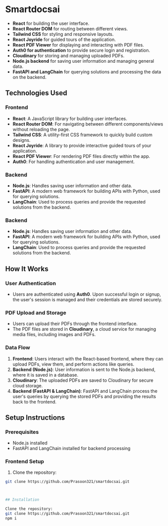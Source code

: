 # Smartdocsai

- **React** for building the user interface.
- **React Router DOM** for routing between different views.
- **Tailwind CSS** for styling and responsive layouts.
- **React Joyride** for guided tours of the application.
- **React PDF Viewer** for displaying and interacting with PDF files.
- **Auth0 for authentication** to provide secure login and registration.
- **Cloudinary** for storing and managing uploaded PDFs.
- **Node.js backend** for saving user information and managing general data.
- **FastAPI and LangChain** for querying solutions and processing the data on the backend.

## Technologies Used

### Frontend

- **React**: A JavaScript library for building user interfaces.
- **React Router DOM**: For navigating between different components/views without reloading the page.
- **Tailwind CSS**: A utility-first CSS framework to quickly build custom designs.
- **React Joyride**: A library to provide interactive guided tours of your application.
- **React PDF Viewer**: For rendering PDF files directly within the app.
- **Auth0**: For handling authentication and user management.

### Backend

- **Node.js**: Handles saving user information and other data.
- **FastAPI**: A modern web framework for building APIs with Python, used for querying solutions.
- **LangChain**: Used to process queries and provide the requested solutions from the backend.

### Backend

- **Node.js**: Handles saving user information and other data.
- **FastAPI**: A modern web framework for building APIs with Python, used for querying solutions.
- **LangChain**: Used to process queries and provide the requested solutions from the backend.

## How It Works

### User Authentication

- Users are authenticated using **Auth0**. Upon successful login or signup, the user's session is managed and their credentials are stored securely.

### PDF Upload and Storage

- Users can upload their PDFs through the frontend interface.
- The PDF files are stored in **Cloudinary**, a cloud service for managing media files, including images and PDFs.

### Data Flow

1. **Frontend**: Users interact with the React-based frontend, where they can upload PDFs, view them, and perform actions like queries.
2. **Backend (Node.js)**: User information is sent to the Node.js backend, where it is saved in a database.
3. **Cloudinary**: The uploaded PDFs are saved to Cloudinary for secure cloud storage.
4. **Backend (FastAPI & LangChain)**: FastAPI and LangChain process the user's queries by querying the stored PDFs and providing the results back to the frontend.

## Setup Instructions

### Prerequisites

- Node.js installed
- FastAPI and LangChain installed for backend processing

### Frontend Setup

1. Clone the repository:

```bash
git clone https://github.com/Prasoon321/smartdocsai.git



## Installation

Clone the repository:
git clone https://github.com/Prasoon321/smartdocsai.git
npm i




```
